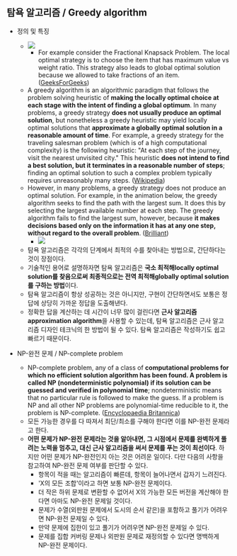 ## 탐욕 알고리즘 / Greedy algorithm
 
 - 정의 및 특징 
    - ![](https://www.geeksforgeeks.org/wp-content/uploads/Fractional-Knapsackexample-min.png)
        - For example consider the Fractional Knapsack Problem. The local optimal strategy is to choose the item that has maximum value vs weight ratio. This strategy also leads to global optimal solution because we allowed to take fractions of an item. ([GeeksForGeeks](https://www.geeksforgeeks.org/greedy-algorithms/))   
    - A greedy algorithm is an algorithmic paradigm that follows the problem solving heuristic of **making the locally optimal choice at each stage with the intent of finding a global optimum**. In many problems, a greedy strategy **does not usually produce an optimal solution**, but nonetheless a greedy heuristic may yield locally optimal solutions that **approximate a globally optimal solution in a reasonable amount of time**. 
    For example, a greedy strategy for the traveling salesman problem (which is of a high computational complexity) is the following heuristic: "At each step of the journey, visit the nearest unvisited city." This heuristic **does not intend to find a best solution, but it terminates in a reasonable number of steps**; finding an optimal solution to such a complex problem typically requires unreasonably many steps. ([Wikipedia](https://en.wikipedia.org/wiki/Greedy_algorithm))
    - However, in many problems, a greedy strategy does not produce an optimal solution. For example, in the animation below, the greedy algorithm seeks to find the path with the largest sum. It does this by selecting the largest available number at each step. The greedy algorithm fails to find the largest sum, however, because **it makes decisions based only on the information it has at any one step, without regard to the overall problem**. ([Brilliant](https://brilliant.org/wiki/greedy-algorithm/))
        - ![](https://d18l82el6cdm1i.cloudfront.net/uploads/xlck8z42EM-greedy-search-path-example.gif) 
    - 탐욕 알고리즘은 각각의 단계에서 최적의 수를 찾아내는 방법으로, 간단하다는 것이 장점이다. 
    - 기술적인 용어로 설명하자면 탐욕 알고리즘은 **국소 최적해locally optimal solution를 찾음으로써 최종적으로는 전역 최적해globally optimal solution를 구하는 방법**이다. 
    - 탐욕 알고리즘이 항상 성공하는 것은 아니지만, 구현이 간단하면서도 보통은 정답에 상당히 가까운 정답을 도출해낸다. 
    - 정확한 답을 계산하는 데 시간이 너무 많이 걸린다면 **근사 알고리즘approximation algorithm**을 사용할 수 있는데, 탐욕 알고리즘은 근사 알고리즘 디자인 테크닉의 한 방법이 될 수 있다. 탐욕 알고리즘은 작성하기도 쉽고 빠르기 때문이다. 
    

- NP-완전 문제 / NP-complete problem
    - NP-complete problem, any of a class of **computational problems for which no efficient solution algorithm has been found. A problem is called NP (nondeterministic polynomial) if its solution can be guessed and verified in polynomial time**; nondeterministic means that no particular rule is followed to make the guess. If a problem is NP and all other NP problems are polynomial-time reducible to it, the problem is NP-complete. ([Encyclopaedia Britannica](https://www.britannica.com/science/NP-complete-problem))
    - 모든 가능한 경우를 다 따져서 최단/최소를 구해야 한다면 이를 NP-완전 문제라고 한다. 
    - **어떤 문제가 NP-완전 문제라는 것을 알아내면, 그 시점에서 문제를 완벽하게 풀려는 노력을 멈추고, 대신 근사 알고리즘을 써서 문제를 푸는 것이 최선이다**. 하지만 어떤 문제가 NP-완전인지 아는 것은 어려운 일이다. 다만 다음의 사항을 참고하여 NP-완전 문제 여부를 판단할 수 있다.
        - 항목이 적을 때는 알고리즘이 빠른데, 항목이 늘어나면서 갑자기 느려진다.
        - 'X의 모든 조합'이라고 하면 보통 NP-완전 문제이다.
        - 더 작은 하위 문제로 변환할 수 없어서 X의 가능한 모든 버전을 계산해야 한다면 아마도 NP-완전 문제일 것이다.
        - 문제가 수열(외판원 문제에서 도시의 순서 같은)을 포함하고 풀기가 어려우면 NP-완전 문제일 수 있다.
        - 만약 문제에 집한이 있고 풀기가 어려우면 NP-완전 문제일 수 있다.
        - 문제를 집합 커버링 문제나 외판원 문제로 재정의할 수 있다면 명백하게 NP-완전 문제이다. 
